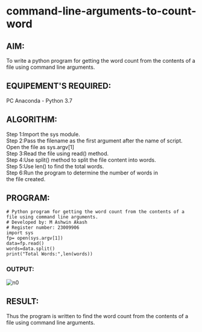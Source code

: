 # command-line-arguments-to-count-word
## AIM:
To write a python program for getting the word count from the contents of a file using command line arguments.
## EQUIPEMENT'S REQUIRED: 
PC
Anaconda - Python 3.7
## ALGORITHM: 
Step 1:Import the sys module.
<br>
Step 2:Pass the filename as the first argument after the name of script. Open the file as sys.argv[1]
<br>
Step 3:Read the file using read() method.
<br>
Step 4:Use split() method to split the file content into words.
<br>
Step 5:Use len() to find the total words.
<br>
Step 6:Run the program to determine the number of words in the file created.
## PROGRAM:
```
# Python program for getting the word count from the contents of a file using command line arguments.
# Developed by: M Ashwin Akash
# Register number: 23009906
import sys
fp= open(sys.argv[1])
data=fp.read()
words=data.split()
print("Total Words:",len(words))
```
### OUTPUT:
![n0](https://github.com/AshwinAkash24/command-line-arguments-to-count-word/assets/144979248/9d460812-7c2b-48d4-95f9-4973f3363e46)

## RESULT:
Thus the program is written to find the word count from the contents of a file using command line arguments.

